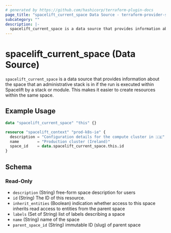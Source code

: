 ```yaml
---
# generated by https://github.com/hashicorp/terraform-plugin-docs
page_title: "spacelift_current_space Data Source - terraform-provider-spacelift"
subcategory: ""
description: |-
  spacelift_current_space is a data source that provides information about the space that an administrative stack is in if the run is executed within Spacelift by a stack or module. This  makes it easier to create resources within the same space.
---
```


# spacelift_current_space (Data Source)

`spacelift_current_space` is a data source that provides information about the space that an administrative stack is in if the run is executed within Spacelift by a stack or module. This  makes it easier to create resources within the same space.

## Example Usage

```terraform
data "spacelift_current_space" "this" {}

resource "spacelift_context" "prod-k8s-ie" {
  description = "Configuration details for the compute cluster in 🇮🇪"
  name        = "Production cluster (Ireland)"
  space_id    = data.spacelift_current_space.this.id
}
```

<!-- schema generated by tfplugindocs -->
## Schema

### Read-Only

- `description` (String) free-form space description for users
- `id` (String) The ID of this resource.
- `inherit_entities` (Boolean) indication whether access to this space inherits read access to entities from the parent space
- `labels` (Set of String) list of labels describing a space
- `name` (String) name of the space
- `parent_space_id` (String) immutable ID (slug) of parent space
